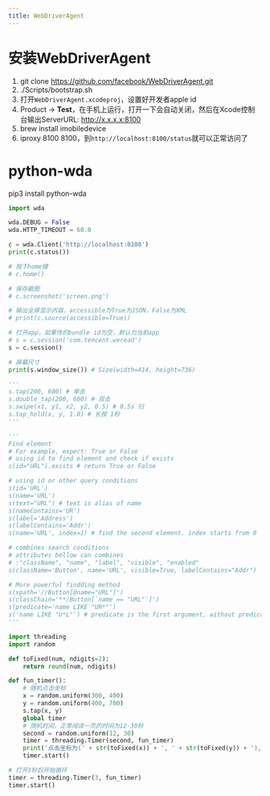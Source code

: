 ```yaml
---
title: WebDriverAgent
---
```


# 安装WebDriverAgent
1. git clone https://github.com/facebook/WebDriverAgent.git
2. ./Scripts/bootstrap.sh
3. 打开`WebDriverAgent.xcodeproj`，设置好开发者apple id
4. Product -> **Test**，在手机上运行，打开一下会自动关闭，然后在Xcode控制台输出ServerURL: http://x.x.x.x:8100
5. brew install imobiledevice
6. iproxy 8100 8100，到`http://localhost:8100/status`就可以正常访问了

# python-wda
pip3 install python-wda

```python
import wda

wda.DEBUG = False
wda.HTTP_TIMEOUT = 60.0

c = wda.Client('http://localhost:8100')
print(c.status())

# 按下home键
# c.home()

# 保存截图
# c.screenshot('screen.png')

# 输出全屏显示内容，accessible为True为JSON，False为XML
# print(c.source(accessible=True))

# 打开app，如果传的bundle id为空，默认为当前app
# s = c.session('com.tencent.weread')
s = c.session()

# 屏幕尺寸
print(s.window_size()) # Size(width=414, height=736)

'''
s.tap(200, 600) # 单击
s.double_tap(200, 600) # 双击
s.swipe(x1, y1, x2, y2, 0.5) # 0.5s 扫
s.tap_hold(x, y, 1.0) # 长按 1秒
'''

'''
Find element
# For example, expect: True or False
# using id to find element and check if exists
s(id="URL").exists # return True or False

# using id or other query conditions
s(id='URL')
s(name='URL')
s(text="URL") # text is alias of name
s(nameContains='UR')
s(label='Address')
s(labelContains='Addr')
s(name='URL', index=1) # find the second element. index starts from 0

# combines search conditions
# attributes bellow can combines
# :"className", "name", "label", "visible", "enabled"
s(className='Button', name='URL', visible=True, labelContains="Addr")

# More powerful findding method
s(xpath='//Button[@name="URL"]')
s(classChain='**/Button[`name == "URL"`]')
s(predicate='name LIKE "UR*"')
s('name LIKE "U*L"') # predicate is the first argument, without predicate= is ok
'''

import threading
import random

def toFixed(num, ndigits=2):
    return round(num, ndigits)

def fun_timer():
    # 随机点击坐标
    x = random.uniform(300, 400)
    y = random.uniform(400, 700)
    s.tap(x, y)
    global timer
    # 随机时间，正常阅读一页的时间为12-30秒
    second = random.uniform(12, 30)
    timer = threading.Timer(second, fun_timer)
    print('点击坐标为(' + str(toFixed(x)) + ', ' + str(toFixed(y)) + '), ' + str(toFixed(second)) + '秒后再次点击')
    timer.start()

# 打开3秒后开始循环
timer = threading.Timer(3, fun_timer)
timer.start()
```
                      